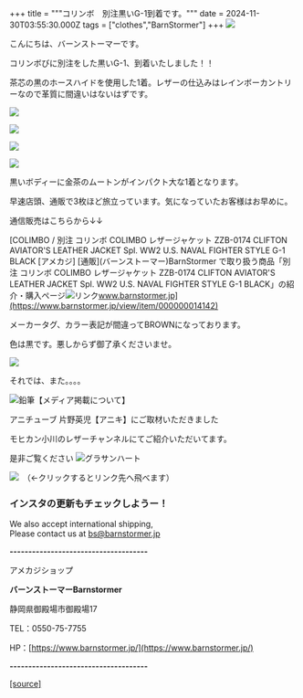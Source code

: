 +++
title = """コリンボ　別注黒いG-1到着です。"""
date = 2024-11-30T03:55:30.000Z
tags = ["clothes","BarnStormer"]
+++
[![](https://stat.ameba.jp/user_images/20231023/16/barnstormer-go/b2/03/p/o0420015015354743273.png)](https://ameblo.jp/barnstormer-go/entry-12825670498.html)

こんにちは、バーンストーマーです。

コリンボびに別注をした黒いG-1、到着いたしました！！

茶芯の黒のホースハイドを使用した1着。レザーの仕込みはレインボーカントリーなので革質に間違いはないはずです。

[![](https://stat.ameba.jp/user_images/20241130/12/barnstormer-go/05/5a/j/o0607070015515949349.jpg)](https://stat.ameba.jp/user_images/20241130/12/barnstormer-go/05/5a/j/o0607070015515949349.jpg)

[![](https://stat.ameba.jp/user_images/20241130/12/barnstormer-go/75/63/j/o0634070015515949350.jpg)](https://stat.ameba.jp/user_images/20241130/12/barnstormer-go/75/63/j/o0634070015515949350.jpg)

[![](https://stat.ameba.jp/user_images/20241130/12/barnstormer-go/23/3f/j/o0466070015515949353.jpg)](https://stat.ameba.jp/user_images/20241130/12/barnstormer-go/23/3f/j/o0466070015515949353.jpg)

[![](https://stat.ameba.jp/user_images/20241130/12/barnstormer-go/82/0a/j/o0466070015515949351.jpg)](https://stat.ameba.jp/user_images/20241130/12/barnstormer-go/82/0a/j/o0466070015515949351.jpg)

黒いボディーに金茶のムートンがインパクト大な1着となります。

早速店頭、通販で3枚ほど旅立っています。気になっていたお客様はお早めに。

通信販売はこちらから↓↓

[COLIMBO / 別注 コリンボ COLIMBO レザージャケット ZZB-0174 CLIFTON AVIATOR'S LEATHER JACKET Spl. WW2 U.S. NAVAL FIGHTER STYLE G-1 BLACK \[アメカジ\] \[通販\](バーンストーマー)BarnStormer で取り扱う商品「別注 コリンボ COLIMBO レザージャケット ZZB-0174 CLIFTON AVIATOR'S LEATHER JACKET Spl. WW2 U.S. NAVAL FIGHTER STYLE G-1 BLACK」の紹介・購入ページ![リンク](https://c.stat100.ameba.jp/ameblo/symbols/v3.20.0/svg/gray/editor_link.svg)www.barnstormer.jp](https://www.barnstormer.jp/view/item/000000014142)

メーカータグ、カラー表記が間違ってBROWNになっております。

色は黒です。悪しからず御了承くださいませ。

[![](https://stat.ameba.jp/user_images/20241130/14/barnstormer-go/22/3d/j/o0466070015515988615.jpg)](https://stat.ameba.jp/user_images/20241130/14/barnstormer-go/22/3d/j/o0466070015515988615.jpg)

それでは、また。。。。

![鉛筆](https://stat100.ameba.jp/blog/ucs/img/char/char3/519.png)【メディア掲載について】

アニチューブ 片野英児【アニキ】にご取材いただきました

モヒカン小川のレザーチャンネルにてご紹介いただいてます。

是非ご覧ください ![グラサンハート](https://stat100.ameba.jp/blog/ucs/img/char/char3/148.png)

[![](https://stat.ameba.jp/user_images/20230412/16/barnstormer-go/6a/23/p/o0108010815269242493.png)](https://www.instagram.com/barnstormer_daily/)　（←クリックするとリンク先へ飛べます）

### インスタの更新もチェックしようー！

We also accept international shipping,  
Please contact us at bs@barnstormer.jp

**\-------------------------------------**

アメカジショップ

**バーンストーマーBarnstormer**

静岡県御殿場市御殿場17

TEL：0550-75-7755

HP：[https://www.barnstormer.jp/](https://www.barnstormer.jp/)

**\-------------------------------------**

[[source]](https://ameblo.jp/barnstormer-go/entry-12876898176.html)
